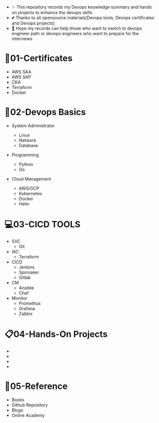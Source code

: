 - ✨ This repository records my Devops knowledge summary and hands on projects to enhance the devops skills
- 💕 Thanks to all opensource materials[Devops tools, Devops certificates and Devops projects]
- 👀 Hope my records can help those who want to switch to devops engineer path or devops engineers who want to prepare for the interviews
# :abacus:01-Certificates 
+ AWS SAA
+ AWS SAP
+ CKA
+ Terraform
+ Docker

# :battery:02-Devops Basics
+ System Administrator
  * Linux
  * Network
  * Database

+ Programming
  * Python 
  * Go

+ Cloud Management
  * AWS/GCP
  * Kubernetes
  * Docker
  * Helm

# :computer:03-CICD TOOLS
+ SVC
  * Git
+ IAC
  * Terraform
+ CICD
  * Jenkins
  * Spinnaker
  * Gitlab
+ CM
  * Ansible
  * Chef
+ Monitor
  * Promethus
  * Grafana
  * Zabbix

# :clipboard:04-Hands-On Projects
+
+
+
+
# :book:05-Reference
+ Books
+ Github Repository
+ Blogs
+ Online Academy
